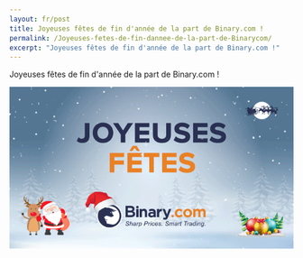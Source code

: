 ```yaml
---
layout: fr/post
title: Joyeuses fêtes de fin d'année de la part de Binary.com !
permalink: /Joyeuses-fetes-de-fin-dannee-de-la-part-de-Binarycom/ 
excerpt: "Joyeuses fêtes de fin d'année de la part de Binary.com !"  
---
```


Joyeuses fêtes de fin d'année de la part de Binary.com !

![](/images/fr-greeting2016.gif)